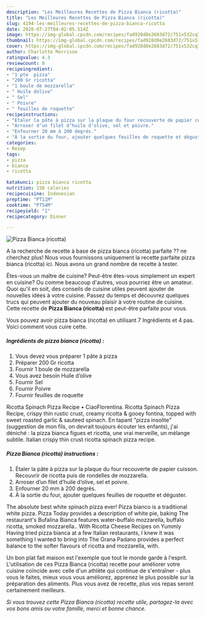 ```yaml
---
description: "Les Meilleures Recettes de Pizza Bianca (ricotta)"
title: "Les Meilleures Recettes de Pizza Bianca (ricotta)"
slug: 4194-les-meilleures-recettes-de-pizza-bianca-ricotta
date: 2020-07-27T04:02:05.514Z
image: https://img-global.cpcdn.com/recipes/fad928d8e2683d72/751x532cq70/pizza-bianca-ricotta-photo-principale-de-la-recette.jpg
thumbnail: https://img-global.cpcdn.com/recipes/fad928d8e2683d72/751x532cq70/pizza-bianca-ricotta-photo-principale-de-la-recette.jpg
cover: https://img-global.cpcdn.com/recipes/fad928d8e2683d72/751x532cq70/pizza-bianca-ricotta-photo-principale-de-la-recette.jpg
author: Charlotte Morrison
ratingvalue: 4.3
reviewcount: 8
recipeingredient:
- "1 pte  pizza"
- "200 Gr ricotta"
- "1 boule de mozzarella"
- " Huile dolive"
- " Sel"
- " Poivre"
- " feuilles de roquette"
recipeinstructions:
- "Étaler la pâte à pizza sur la plaque du four recouverte de papier cuisson. Recouvrir de ricotta puis de rondelles de mozzarella."
- "Arroser d’un filet d’huile d’olive, sel et poivre."
- "Enfourner 20 mm à 200 degrés."
- "À la sortie du four, ajouter quelques feuilles de roquette et déguster."
categories:
- Resep
tags:
- pizza
- bianca
- ricotta

katakunci: pizza bianca ricotta 
nutrition: 158 calories
recipecuisine: Indonesian
preptime: "PT11M"
cooktime: "PT54M"
recipeyield: "1"
recipecategory: Dinner

---
```



![Pizza Bianca (ricotta)](https://img-global.cpcdn.com/recipes/fad928d8e2683d72/751x532cq70/pizza-bianca-ricotta-photo-principale-de-la-recette.jpg)

A la recherche de recette à base de pizza bianca (ricotta) parfaite ?? ne cherchez plus! Nous vous fournissons uniquement la recette parfaite pizza bianca (ricotta) ici. Nous avons un grand nombre de recette à tester.

Êtes-vous un maître de cuisine? Peut-être êtes-vous simplement un expert en cuisine? Ou comme beaucoup d'autres, vous pourriez être un amateur. Quoi qu'il en soit, des conseils de cuisine utiles peuvent ajouter de nouvelles idées à votre cuisine. Passez du temps et découvrez quelques trucs qui peuvent ajouter du nouveau plaisir à votre routine de cuisine. Cette recette de <strong> Pizza Bianca (ricotta) </strong> est peut-être parfaite pour vous.

<!--inarticleads1-->

Vous pouvez avoir pizza bianca (ricotta) en utilisant 7 Ingrédients et 4 pas. Voici comment vous cuire cette.

##### Ingrédients de pizza bianca (ricotta) :

1. Vous devez vous préparer 1 pâte à pizza
1. Préparer 200 Gr ricotta
1. Fournir 1 boule de mozzarella
1. Vous avez besoin  Huile d’olive
1. Fournir  Sel
1. Fournir  Poivre
1. Fournir  feuilles de roquette


Ricotta Spinach Pizza Recipe • CiaoFlorentina. Ricotta Spinach Pizza Recipe, crispy thin rustic crust, creamy ricotta &amp; gooey fontina, topped with sweet roasted garlic &amp; sauteed spinach. En tapant &#34;pizza insolite&#34; (suggestion de mon fils, on devrait toujours écouter les enfants), j&#39;ai déniché : la pizza bianca figues et ricotta, une vrai merveille, un mélange subtile. Italian crispy thin crust ricotta spinach pizza recipe. 

<!--inarticleads2-->

##### Pizza Bianca (ricotta) instructions :

1. Étaler la pâte à pizza sur la plaque du four recouverte de papier cuisson. Recouvrir de ricotta puis de rondelles de mozzarella.
1. Arroser d’un filet d’huile d’olive, sel et poivre.
1. Enfourner 20 mm à 200 degrés.
1. À la sortie du four, ajouter quelques feuilles de roquette et déguster.


The absolute best white spinach pizza ever! Pizza bianco is a traditional white pizza. Pizza Today provides a description of white pie, baking The restaurant&#39;s Bufalina Bianca features water-buffalo mozzarella, buffalo ricotta, smoked mozzarella.. With Ricotta Cheese Recipes on Yummly Having tried pizza bianca at a few Italian restaurants, I knew it was something I wanted to bring into The Grana Padano provides a perfect balance to the softer flavours of ricotta and mozzarella, with. 

<!--inarticleads1-->

<p>
Un bon plat fait maison est l'exemple que tout le monde garde à l'esprit. L'utilisation de ces Pizza Bianca (ricotta) recette pour améliorer votre cuisine coïncide avec celle d'un athlète qui continue de s'entraîner - plus vous le faites, mieux vous vous améliorez, apprenez le plus possible sur la préparation des aliments. Plus vous avez de recette, plus vos repas seront certainement meilleurs.
</p>

<p>
<i>Si vous trouvez cette Pizza Bianca (ricotta) recette utile, partagez-la avec vos bons amis ou votre famille, merci et bonne chance.</i>
</p>
